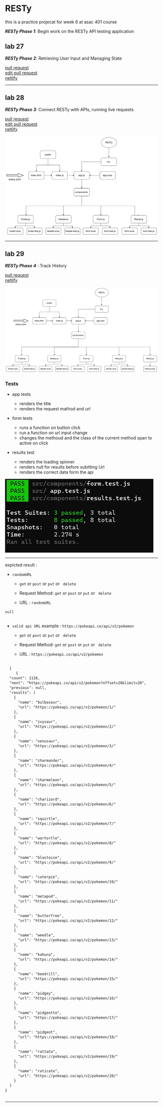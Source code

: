 # RESTy

this is a practice projecat for week 6 at asac 401 course

**_RESTy Phase 1_**: Begin work on the RESTy API testing application

## lab 27

**_RESTy Phase 2_**: Retrieving User Input and Managing State

[pull request](https://github.com/hibasalem/resty/pull/3)  
[edit pull request](https://github.com/hibasalem/resty/pull/6)  
[netlify](https://zealous-blackwell-84329a.netlify.app/)


---

## lab 28

**_RESTy Phase 3_**: Connect RESTy with APIs, running live requests

[pull request](https://github.com/hibasalem/resty/pull/5)  
[edit pull request](https://github.com/hibasalem/resty/pull/7)  
[netlify](https://resty401.netlify.app/)

![uml](./lab27.jpg)

---

## lab 29

**_RESTy Phase 4_** : Track History

[pull request](https://github.com/hibasalem/resty/pull/8)  
[netlify](https://resty401.netlify.app/)

![uml](./lab29.jpg)

### Tests

- app tests

  - renders the title
  - renders the request mathod and url

- form tests

  - runs a function on button click
  - run a function on url input change
  - changes the methoud and the class of the current method span to active on click

- results test

  - renders the loading spinner
  - renders null for results before subitting Url
  - renders the correct data form the api

![tests](./tests28.JPG)

---

expicted result :

- `randomURL `

  - `get` or `post` or `put` or ` delete`
    ​

  - Request Method: `get` or `post` or `put` or ` delete`
  - URL : `randomURL`

```
null
​
```

- `valid api URL` example : `https://pokeapi.co/api/v2/pokemon`

  - `get` or `post` or `put` or ` delete`
    ​

  - Request Method: `get` or `post` or `put` or ` delete`

  - URL : `https://pokeapi.co/api/v2/pokemon`

```

  {
     {
  "count": 1118,
  "next": "https://pokeapi.co/api/v2/pokemon?offset=20&limit=20",
  "previous": null,
  "results": [
    {
      "name": "bulbasaur",
      "url": "https://pokeapi.co/api/v2/pokemon/1/"
    },
    {
      "name": "ivysaur",
      "url": "https://pokeapi.co/api/v2/pokemon/2/"
    },
    {
      "name": "venusaur",
      "url": "https://pokeapi.co/api/v2/pokemon/3/"
    },
    {
      "name": "charmander",
      "url": "https://pokeapi.co/api/v2/pokemon/4/"
    },
    {
      "name": "charmeleon",
      "url": "https://pokeapi.co/api/v2/pokemon/5/"
    },
    {
      "name": "charizard",
      "url": "https://pokeapi.co/api/v2/pokemon/6/"
    },
    {
      "name": "squirtle",
      "url": "https://pokeapi.co/api/v2/pokemon/7/"
    },
    {
      "name": "wartortle",
      "url": "https://pokeapi.co/api/v2/pokemon/8/"
    },
    {
      "name": "blastoise",
      "url": "https://pokeapi.co/api/v2/pokemon/9/"
    },
    {
      "name": "caterpie",
      "url": "https://pokeapi.co/api/v2/pokemon/10/"
    },
    {
      "name": "metapod",
      "url": "https://pokeapi.co/api/v2/pokemon/11/"
    },
    {
      "name": "butterfree",
      "url": "https://pokeapi.co/api/v2/pokemon/12/"
    },
    {
      "name": "weedle",
      "url": "https://pokeapi.co/api/v2/pokemon/13/"
    },
    {
      "name": "kakuna",
      "url": "https://pokeapi.co/api/v2/pokemon/14/"
    },
    {
      "name": "beedrill",
      "url": "https://pokeapi.co/api/v2/pokemon/15/"
    },
    {
      "name": "pidgey",
      "url": "https://pokeapi.co/api/v2/pokemon/16/"
    },
    {
      "name": "pidgeotto",
      "url": "https://pokeapi.co/api/v2/pokemon/17/"
    },
    {
      "name": "pidgeot",
      "url": "https://pokeapi.co/api/v2/pokemon/18/"
    },
    {
      "name": "rattata",
      "url": "https://pokeapi.co/api/v2/pokemon/19/"
    },
    {
      "name": "raticate",
      "url": "https://pokeapi.co/api/v2/pokemon/20/"
    }
  ]
}


```

---
